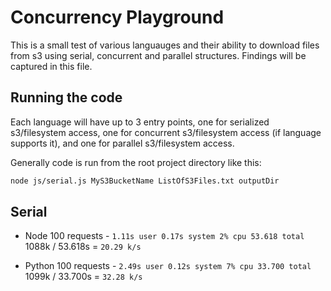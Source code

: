 # Concurrency Playground

This is a small test of various languauges and their ability to download files from s3 using serial, concurrent and parallel structures. Findings will be captured in this file.

## Running the code

Each language will have up to 3 entry points, one for serialized s3/filesystem access, one for concurrent s3/filesystem access (if language supports it), and one for parallel s3/filesystem access.

Generally code is run from the root project directory like this:
```bash
node js/serial.js MyS3BucketName ListOfS3Files.txt outputDir
```

## Serial

* Node
100 requests - `1.11s user 0.17s system 2% cpu 53.618 total`
1088k / 53.618s = `20.29 k/s`

* Python
100 requests - `2.49s user 0.12s system 7% cpu 33.700 total`
1099k / 33.700s = `32.28 k/s`
